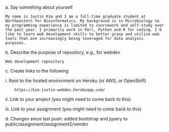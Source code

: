 a. Say something about yourself

    My name is Justin Kim and I am a full-time graduate student at Northeastern for Bioinformatics. My background is in Microbiology so my programming experience is limited to coursework and self-study over the past year. I primarily work in Perl, Python and R for coding. I'd like to learn web development skills to better grasp and utilize web tools that are increasingly being leveraged for data analysis purposes.
  
b. Describe the purpose of repository, e.g., for webdev

    Web development repository

c. Create links to the following

  i.    Root to the hosted environment on Heroku (or AWS, or OpenShift)

        https://kim-justin-webdev.herokuapp.com/

  ii.   Link to your project (you might need to come back to this) 
  
  
  iii.  Link to your assignment (you might need to come back to this)

d. Changes since last push: added bootstrap and jquery to public/assignment/assignment2/vendor